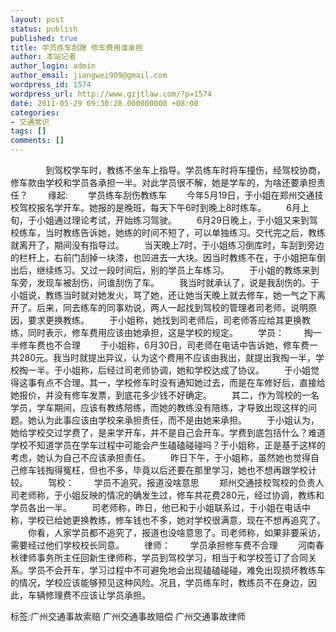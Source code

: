 ```yaml
---
layout: post
status: publish
published: true
title: 学员练车刮蹭 修车费用谁承担
author: 本站记者
author_login: admin
author_email: jiangwei909@gmail.com
wordpress_id: 1574
wordpress_url: http://www.gzjtlaw.com/?p=1574
date: 2011-05-29 09:30:28.000000000 +08:00
categories:
- 交通常识
tags: []
comments: []
---
```

　　　　到驾校学车时，教练不坐车上指导。学员练车时将车撞伤，经驾校协商，修车款由学校和学员各承担一半。对此学员很不解，她是学车的，为啥还要承担责任？ 　　缘起: 　　学员练车刮伤教练车 　　今年5月19日，于小姐在郑州交通技校驾校报名学开车。她报的是晚班，每天下午6时到晚上8时练车。 　　6月上旬，于小姐通过理论考试，开始练习驾驶。 　　6月29日晚上，于小姐又来到驾校练车，当时教练告诉她，她练的时间不短了，可以单独练习。交代完之后，教练就离开了，期间没有指导过。 　　当天晚上7时，于小姐练习倒库时，车刮到旁边的栏杆上，右前门刮掉一块漆，也凹进去一大块。因当时教练不在，于小姐把车倒出后，继续练习。又过一段时间后，别的学员上车练习。 　　于小姐的教练来到车旁，发现车被刮伤，问谁刮伤了车。 　　我当时就承认了，说是我刮伤的。于小姐说，教练当时就对她发火，骂了她，还让她当天晚上就去修车，她一气之下离开了。后来，同去练车的同事劝说，两人一起找到驾校的管理者司老师，说明原因，要求更换教练。 　　于小姐称，她找到司老师后，司老师答应给其更换教练，同时表示，修车费用应该由她承担，这是学校的规定。 　　学员： 　　掏一半修车费也不合理 　　于小姐称，6月30日，司老师在电话中告诉她，修车费一共280元。我当时就提出异议，认为这个费用不应该由我出，就提出我掏一半，学校掏一半。于小姐称，后经过司老师协调，她和学校达成了协议。 　　于小姐觉得这事有点不合理。其一，学校修车时没有通知她过去，而是在车修好后，直接给她报价，并没有修车发票，到底花多少钱不好确定。 　　其二，作为驾校的一名学员，学车期间，应该有教练陪练，而她的教练没有陪练，才导致出现这样的问题。她认为此事应该由学校来承担责任，而不是由她来承担。 　　于小姐认为，她给学校交过学费了，是来学开车，并不是自己会开车。学费到底包括什么？难道学校不知道学员在学车过程中可能会产生磕磕碰碰吗？于小姐称，正是基于这样的考虑，她认为自己不应该承担责任。 　　昨日下午，于小姐称，虽然她也觉得自己修车钱掏得冤枉，但也不多，毕竟以后还要在那里学习，她也不想再跟学校计较。 　　驾校： 　　学员不追究，报道没啥意思 　　郑州交通技校驾校的负责人司老师称，于小姐反映的情况的确发生过，修车共花费280元，经过协调，教练和学员各出一半。 　　司老师称，昨日，他已和于小姐联系过，于小姐在电话中称，学校已给她更换教练，修车钱也不多，她对学校很满意，现在不想再追究了。 　　你看，人家学员都不追究了，报道也没啥意思了。司老师称，如果非要采访，需要经过他们学校校长同意。 　　律师： 　　学员承担修车费不合理 　　河南春秋律师事务所主任回新生律师称，学员到驾校学习，相当于和学校签订了合同关系。学员不会开车，学习过程中不可避免地会出现磕磕碰碰，难免出现损坏教练车的情况，学校应该能够预见这种风险。况且，学员练车时，教练员不在身边，因此，车辆修理费不应该让学员承担。 标签:广州交通事故索赔 广州交通事故赔偿 广州交通事故律师
